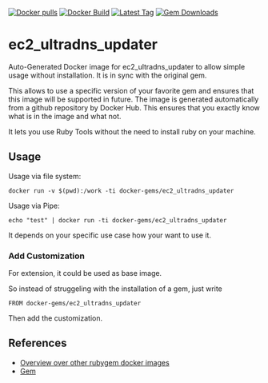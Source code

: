 [![Docker pulls](https://img.shields.io/docker/pulls/rubygem/ec2_ultradns_updater.svg)](https://hub.docker.com/r/rubygem/ec2_ultradns_updater/)
[![Docker Build](https://img.shields.io/docker/automated/rubygem/ec2_ultradns_updater.svg)](https://hub.docker.com/r/rubygem/ec2_ultradns_updater/)
[![Latest Tag](https://img.shields.io/github/tag/docker-rubygem/ec2_ultradns_updater.svg)](https://hub.docker.com/r/rubygem/ec2_ultradns_updater/)
[![Gem Downloads](https://img.shields.io/gem/dt/ec2_ultradns_updater.svg)](https://rubygems.org/gems/ec2_ultradns_updater/)
# ec2_ultradns_updater

Auto-Generated Docker image for ec2_ultradns_updater to allow simple usage without installation.
It is in sync with the original gem.

This allows to use a specific version of your favorite gem and ensures that this image will be supported in future.
The image is generated automatically from a github repository by Docker Hub.
This ensures that you exactly know what is in the image and what not.

It lets you use Ruby Tools without the need to install ruby on your machine.

## Usage

Usage via file system:

`docker run -v $(pwd):/work -ti docker-gems/ec2_ultradns_updater`

Usage via Pipe:

`echo "test" | docker run -ti docker-gems/ec2_ultradns_updater`

It depends on your specific use case how your want to use it.

### Add Customization

For extension, it could be used as base image.

So instead of struggeling with the installation of a gem, just write

`FROM docker-gems/ec2_ultradns_updater`

Then add the customization.

## References

 - [Overview over other rubygem docker images](https://github.com/thinkbot/docker-rubygem)
 - [Gem](https://rubygems.org/gems/ec2_ultradns_updater/)
